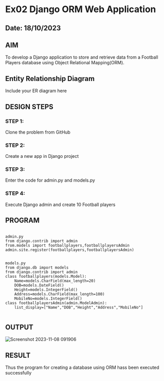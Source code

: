 # Ex02 Django ORM Web Application
## Date: 18/10/2023

## AIM
To develop a Django application to store and retrieve data from a Football Players database using Object Relational Mapping(ORM).

## Entity Relationship Diagram

Include your ER diagram here

## DESIGN STEPS

### STEP 1:
Clone the problem from GitHub

### STEP 2:
Create a new app in Django project

### STEP 3:
Enter the code for admin.py and models.py

### STEP 4:
Execute Django admin and create 10 Football players

## PROGRAM
```

admin.py
from django.contrib import admin
from.models import footballplayers,footballplayersAdmin
admin.site.register(footballplayers,footballplayersAdmin)


models.py
from django.db import models
from django.contrib import admin
class footballplayers(models.Model):
    Name=models.CharField(max_length=20)
    DOB=models.DateField()
    Height=models.IntegerField()
    Address=models.CharField(max_length=100)
    MobileNo=models.IntegerField()
class footballplayersAdmin(admin.ModelAdmin):
    list_display=["Name","DOB","Height","Address","MobileNo"]


```

## OUTPUT

![Screenshot 2023-11-08 091906](https://github.com/Ragavikrishnan/ORM/assets/144870428/2d289af1-361a-46b6-9788-5734cbc9254c)



## RESULT
Thus the program for creating a database using ORM hass been executed successfully
